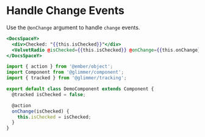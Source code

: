 # Handle Change Events

Use the `@onChange` argument to handle `change` events.

```hbs template
<DocsSpaceY>
  <div>Checked: "{{this.isChecked}}"</div>
  <VelvetRadio @isChecked={{this.isChecked}} @onChange={{this.onChange}} />
</DocsSpaceY>
```

```js component
import { action } from '@ember/object';
import Component from '@glimmer/component';
import { tracked } from '@glimmer/tracking';

export default class DemoComponent extends Component {
  @tracked isChecked = false;

  @action
  onChange(isChecked) {
    this.isChecked = isChecked;
  }
}
```
